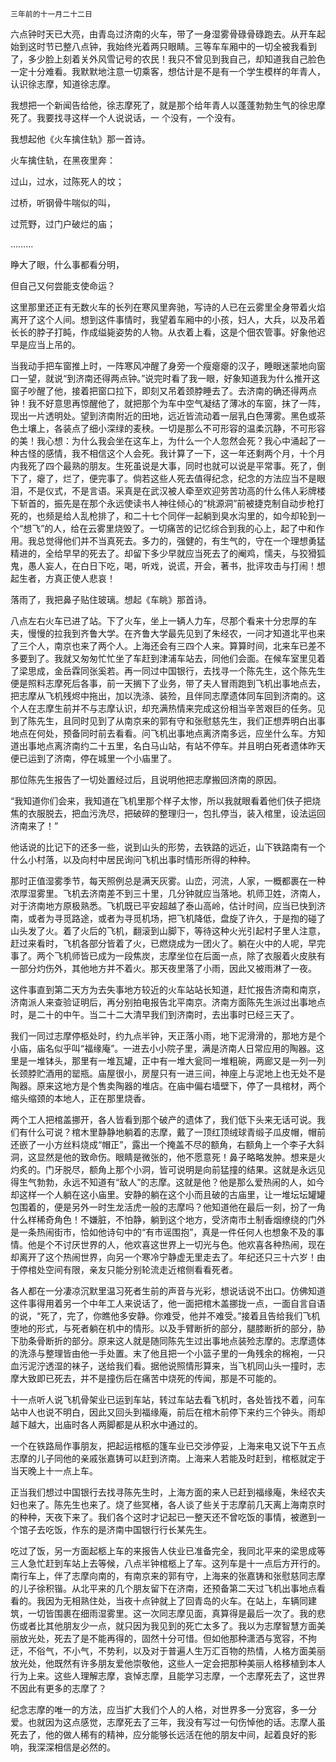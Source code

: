     三年前的十一月二十二日 

   六点钟时天已大亮，由青岛过济南的火车，带了一身湿雾骨碌骨碌跑去。从开车起始到这时节已整八点钟，我始终光着两只眼睛。三等车车厢中的一切全被我看到了，多少脸上刻着关外风雪记号的农民！我只不曾见到我自己，却知道我自己脸色一定十分难看。我默默地注意一切乘客，想估计是不是有一个学生模样的年青人，认识徐志摩，知道徐志摩。

   我想把一个新闻告给他，徐志摩死了，就是那个给年青人以蓬蓬勃勃生气的徐忠摩死了。我要找寻这样一个人说说话，一 个没有，一个没有。 

   我想起他《火车擒住轨》那一首诗。 

   火车擒住轨，在黑夜里奔： 

   过山，过水，过陈死人的坟； 

   过桥，听钢骨牛喘似的叫， 

   过荒野，过门户破烂的庙； 

   ……… 

   睁大了眼，什么事都看分明， 

   但自己又何尝能支使命运？ 

   这里那里还正有无数火车的长列在寒风里奔驰，写诗的人已在云雾里全身带着火焰离开了这个人间。想到这件事情时，我望着车厢中的小孩，妇人，大兵，以及吊着长长的脖子打盹，作成缢毙姿势的人物。从衣着上看，这是个佃农管事。好象他迟早是应当上吊的。

   当我动手把车窗推上时，一阵寒风冲醒了身旁一个瘦瘪瘪的汉子，睡眼迷蒙地向窗口一望，就说“到济南还得两点钟。”说完时看了我一眼，好象知道我为什么推开这窗子吵醒了他，接着把窗口拉下，即刻又吊着颈脖睡去了。去济南的确还得两点钟！我不好意思再惊醒他了，就把那个为车中空气凝结了薄冰的车窗，抹了一阵，现出一片透明处。望到济南附近的田地，远近皆流动着一层乳白色薄雾。黑色或茶色土壤上，各装点了细小深绿的麦秧。一切是那么不可形容的温柔沉静，不可形容的美！我心想：为什么我会坐在这车上，为什么一个人忽然会死？我心中涌起了一种古怪的感情，我不相信这个人会死。我计算了一下，这一年还剩两个月，十个月内我死了四个最熟的朋友。生死虽说是大事，同时也就可以说是平常事。死了，倒下了，瘪了，烂了，便完事了。倘若这些人死去值得纪念，纪念的方法应当不是眼泪，不是仪式，不是言语。采真是在武汉被人牵至欢迎劳苦功高的什么伟人彩牌楼下斩首的，振先是在那个永远使读书人神往倾心的“桃源洞”前被捷克制自动步枪打死的，也频是给人乱枪排了，和二十七个同伴一起躺到臭水沟里的，如今却轮到一个“想飞”的人，给在云雾里烧毁了。一切痛苦的记忆综合到我的心上，起了中和作用。我总觉得他们并不当真死去。多力的，强健的，有生气的，守在一个理想勇猛精进的，全给早早的死去了。却留下多少早就应当死去了的阉鸡，懦夫，与狡猾狐鬼，愚人妄人，在白日下吃，喝，听戏，说谎，开会，著书，批评攻击与打闹！想起生者，方真正使人悲哀！

   落雨了，我把鼻子贴住玻璃。想起《车眺》那首诗。 

   八点左右火车已进了站。下了火车，坐上一辆人力车，尽那个看来十分忠厚的车夫，慢慢的拉我到齐鲁大学。在齐鲁大学最先见到了朱经农，一问才知道北平也来了三个人，南京也来了两个人。上海还会有三四个人来。算算时间，北来车已差不多要到了。我就又匆匆忙忙坐了车赶到津浦车站去，同他们会面。在候车室里见着了梁思成，金岳霖同张奚若。再一同过中国银行，去找寻一个陈先生，这个陈先生便是照料志摩死后各事，前一天搁下了业务，带了夫人冒雨跑到飞机出事地点去，把志摩从飞机残烬中拖出，加以洗涤、装殓，且伴同志摩遗体同车回到济南的。这个人在志摩生前并不与志摩认识，却充满热情来完成这份相当辛苦艰巨的任务。见到了陈先生，且同时见到了从南京来的郭有守和张慰慈先生，我们正想弄明白出事地点在何处，预备同时前去看看。问飞机出事地点离济南多远，应坐什么车。方知道出事地点离济南约二十五里，名白马山站，有站不停车。并且明白死者遗体昨天便已运到了济南，停在城里一个小庙里了。

   那位陈先生报告了一切处置经过后，且说明他把志摩搬回济南的原因。 

   “我知道你们会来，我知道在飞机里那个样子太惨，所以我就眼看着他们伕子把烧焦的衣服脱去，把血污洗尽，把破碎的整理归一，包扎停当，装入棺里，设法运回济南来了！”

   他话说的比记下的还多一些，说到山头的形势，去铁路的远近，山下铁路南有一个什么小村落，以及向村中居民询问飞机出事时情形所得的种种。 

   那时正值湿雾季节，每天照例总是满天灰雾。山峦，河流，人家，一概都裹在一种浓厚湿雾里。飞机去济南差不到三十里，几分钟就应当落地。机师卫姓，济南人，对于济南地方原极熟悉。飞机既已平安超越了泰山高岭，估计时间，应当已快到济南，或者为寻觅路途，或者为寻觅机场，把飞机降低，盘旋了许久，于是揈的碰了山头发了火。着了火后的飞机，翻滚到山脚下，等待这种火光引起村子里人注意，赶过来看时，飞机各部分皆着了火，已燃烧成为一团火了。躺在火中的人呢，早完事了。两个飞机师皆已成为一段焦炭，志摩坐位在后面一点，除了衣服着火皮肤有一部分灼伤外，其他地方并不着火。那天夜里落了小雨，因此又被雨淋了一夜。

   这件事直到第二天方为去失事地方较近的火车站站长知道，赶忙报告济南和南京，济南派人来查验证明后，再分别拍电报告北平南京。济南方面陈先生派过出事地点时，是二十的中午。当二十二大清早我们到济南时，去出事时已经三天了。

   我们一同过志摩停柩处时，约九点半钟，天正落小雨，地下泥滑滑的，那地方是个小庙，庙名似乎叫“福缘庵”。一进去小小院子里，满是济南人日常应用的陶器。这里是一堆钵头，那里有一堆瓦罐，正中有一堆大瓮同一堆粗碗，两廊又是一列一列长颈脖贮酒用的罂瓶。庙屋很小，房屋只有一进三间，神座上与泥地上也无处不是陶器。原来这地方是个售卖陶器的堆店。在庙中偏右墙壁下，停了一具棺材，两个缩头缩颈的本地人，正在那里烧香。

   两个工人把棺盖挪开，各人皆看到那个破产的遗体了，我们低下头来无话可说。我们有什么可说？棺木里静静地躺着的志摩，戴了一顶红顶绒球青缎子瓜皮帽，帽前还嵌了一小方丝料烧成“帽正”，露出一个掩盖不尽的额角，右额角上一个李子大斜洞，这显然是他的致命伤。眼睛是微张的，他不愿意死！鼻子略略发肿。想来是火灼炙的。门牙脱尽，额角上那个小洞，皆可说明是向前猛撞的结果。这就是永远见得生气勃勃，永远不知道有“敌人”的志摩。这就是他？他是那么爱热闹的人，如今却这样一个人躺在这小庙里。安静的躺在这个小而且破的古庙里，让一堆坛坛罐罐包围着的，便是另外一时生龙活虎一般的志摩吗？他知道他在最后一刻，扮了一角什么样稀奇角色！不嫌脏，不怕静，躺到这个地方，受济南市土制香烟缭绕的门外是一条热闹街市，恰如他诗句中的“有市谣围抱”，真是一件任何人也想象不及的事情。他是个不讨厌世界的人，他欢喜这世界上一切光与色。他欢喜各种热闹，现在却离开了这个热闹世界，向另一个寒冷宁静虚无里走去了。年纪还只三十六岁！由于停棺处空间有限，亲友只能分别轮流走近棺侧看看死者。

   各人都在一分凄凉沉默里温习死者生前的声音与光彩，想说话说不出口。仿佛知道这件事得用着另一个中年工人来说话了，他一面把棺木盖挪拢一点，一面自言自语的说，“死了，完了，你瞧他多安静。你难受，他并不难受。”接着且告给我们飞机堕地的形式，与死者躺在机中的情形。以及手臂断折的部分，腿膝断折的部分，胁下肋条骨断折的部分。原来这人就是随同陈先生过出事地点装殓志摩的。志摩遗体的洗涤与整理皆由他一手处置。末了他且把一个小篮子里的一角残余的棉袍，一只血污泥泞透湿的袜子，送给我们看。据他说照情形算来，当飞机同山头一撞时，志摩大致即已死去，并不是撞伤后在痛苦中烧死的传闻，那是不可能的。 

   十一点听人说飞机骨架业已运到车站，转过车站去看飞机时，各处皆找不着，问车站中人也说不明白，因此又回头到福缘庵，前后在棺木前停下来约三个钟头。雨却越下越大，出庙时各人两脚都是从积水中通过的。

   一个在铁路局作事朋友，把起运棺柩的篷车业已交涉停妥，上海来电又说下午五点志摩的儿子同他的亲戚张嘉铸可以赶到济南。上海来人若能及时赶到，棺柩就定于当天晚上十一点上车。

   正当我们想过中国银行去找寻陈先生时，上海方面的来人已赶到福缘庵，朱经农夫妇也来了。陈先生也来了。烧了些冥楮，各人谈了些关于志摩前几天离上海南京时的种种，天夜下来了。我们各个这时才记起已一整天还不曾吃饭的事情，被邀到一个馆子去吃饭，作东的是济南中国银行行长某先生。

   吃过了饭，另一方面起柩上车的来报告人伕业已准备完全，我同北平来的梁思成等三人急忙赶到车站上去等候，八点半钟棺柩上了车。这列车是十一点后方开行的。南行车上，伴了志摩向南的，有南京来的郭有守，上海来的张嘉铸和张慰慈同志摩的儿子徐积锴。从北平来的几个朋友留下在济南，还预备第二天过飞机出事地点看看的。我因为无相熟住处，当夜十点钟就上了回青岛的火车。在站上，车辆同建筑，一切皆围裹在细雨湿雾里。这一次同志摩见面，真算得是最后一次了。我的悲伤或者比其他朋友少一点，就只因为我见到的死亡太多了。我以为志摩智慧方面美丽放光处，死去了是不能再得的，固然十分可惜。但如他那种潇洒与宽容，不拘迂，不俗气，不小气，不势利，以及对于普遍人生万汇百物的热情，人格方面美丽放光处，他既然有许多朋友爱他崇敬他，这些人一定会把那种美丽人格移植到本人行为上来。这些人理解志摩，哀悼志摩，且能学习志摩，一个志摩死去了，这世界不因此有更多的志摩了？

   纪念志摩的唯一的方法，应当扩大我们个人的人格，对世界多一分宽容，多一分爱。也就因为这点感觉，志摩死去了三年，我没有写过一句伤悼他的话。志摩人虽死去了，他的做人稀有的精神，应分能够长远活在他的朋友中间，起着良好的影响，我深深相信是必然的。

